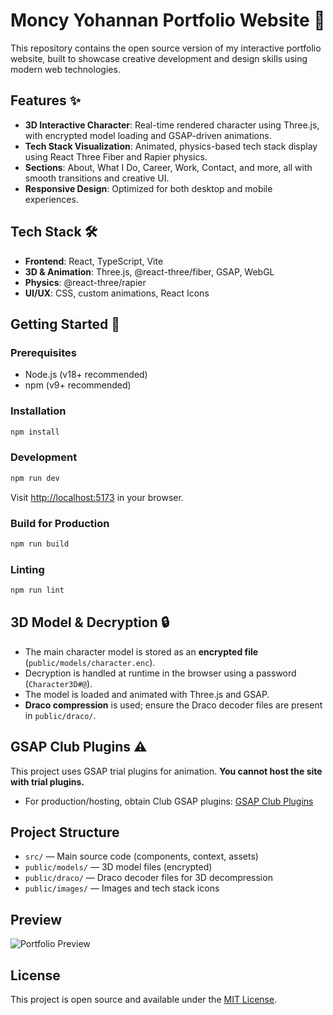 # Moncy Yohannan Portfolio Website 🚀

This repository contains the open source version of my interactive portfolio website, built to showcase creative development and design skills using modern web technologies.

## Features ✨
- **3D Interactive Character**: Real-time rendered character using Three.js, with encrypted model loading and GSAP-driven animations.
- **Tech Stack Visualization**: Animated, physics-based tech stack display using React Three Fiber and Rapier physics.
- **Sections**: About, What I Do, Career, Work, Contact, and more, all with smooth transitions and creative UI.
- **Responsive Design**: Optimized for both desktop and mobile experiences.

## Tech Stack 🛠️
- **Frontend**: React, TypeScript, Vite
- **3D & Animation**: Three.js, @react-three/fiber, GSAP, WebGL
- **Physics**: @react-three/rapier
- **UI/UX**: CSS, custom animations, React Icons

## Getting Started 🚦

### Prerequisites
- Node.js (v18+ recommended)
- npm (v9+ recommended)

### Installation
```bash
npm install
```

### Development
```bash
npm run dev
```
Visit [http://localhost:5173](http://localhost:5173) in your browser.

### Build for Production
```bash
npm run build
```

### Linting
```bash
npm run lint
```

## 3D Model & Decryption 🔒
- The main character model is stored as an **encrypted file** (`public/models/character.enc`).
- Decryption is handled at runtime in the browser using a password (`Character3D#@`).
- The model is loaded and animated with Three.js and GSAP.
- **Draco compression** is used; ensure the Draco decoder files are present in `public/draco/`.

## GSAP Club Plugins ⚠️
This project uses GSAP trial plugins for animation. **You cannot host the site with trial plugins.**
- For production/hosting, obtain Club GSAP plugins: [GSAP Club Plugins](https://gsap.com/docs/v3/Installation/)

## Project Structure
- `src/` — Main source code (components, context, assets)
- `public/models/` — 3D model files (encrypted)
- `public/draco/` — Draco decoder files for 3D decompression
- `public/images/` — Images and tech stack icons

## Preview
![Portfolio Preview](https://github.com/user-attachments/assets/3c4557e7-6392-4928-b8a9-7b2476ef4edd)

## License
This project is open source and available under the [MIT License](LICENSE).
